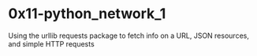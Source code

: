 # 0x11-python_network_1

Using the urllib requests package to fetch info on a URL, JSON resources, and simple HTTP requests
